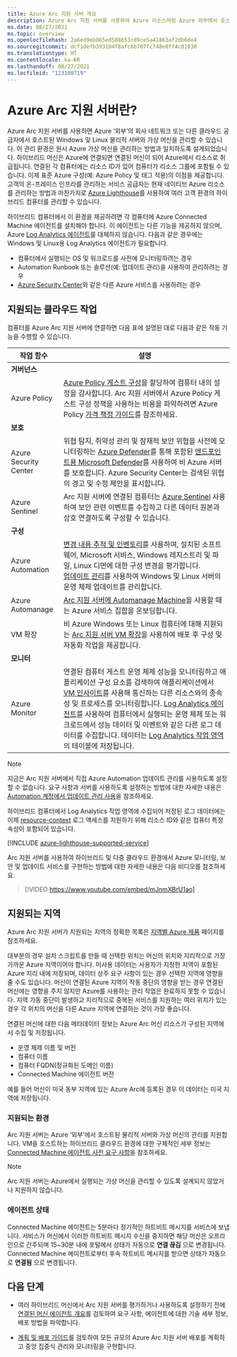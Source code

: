 ```yaml
---
title: Azure Arc 지원 서버 개요
description: Azure Arc 지원 서버를 사용하여 Azure 리소스처럼 Azure 외부에서 호스트된 머신을 관리하는 방법을 알아봅니다.
ms.date: 08/27/2021
ms.topic: overview
ms.openlocfilehash: 2a6ed9eb865ed588653cd9ce5a41863af2db6de4
ms.sourcegitcommit: dcf1defb393104f8afc6b707fc748e0ff4c81830
ms.translationtype: HT
ms.contentlocale: ko-KR
ms.lasthandoff: 08/27/2021
ms.locfileid: "123108719"
---
```

# <a name="what-is-azure-arc-enabled-servers"></a>Azure Arc 지원 서버란?

Azure Arc 지원 서버를 사용하면 Azure ‘외부’의 회사 네트워크 또는 다른 클라우드 공급자에서 호스트된 Windows 및 Linux 물리적 서버와 가상 머신을 관리할 수 있습니다. 이 관리 환경은 원시 Azure 가상 머신을 관리하는 방법과 일치하도록 설계되었습니다. 하이브리드 머신은 Azure에 연결되면 연결된 머신이 되어 Azure에서 리소스로 취급됩니다. 연결된 각 컴퓨터에는 리소스 ID가 있어 컴퓨터가 리소스 그룹에 포함될 수 있습니다. 이제 표준 Azure 구성(예: Azure Policy 및 태그 적용)의 이점을 제공합니다. 고객의 온-프레미스 인프라를 관리하는 서비스 공급자는 현재 네이티브 Azure 리소스를 관리하는 방법과 마찬가지로 [Azure Lighthouse](../../lighthouse/how-to/manage-hybrid-infrastructure-arc.md)를 사용하여 여러 고객 환경의 하이브리드 컴퓨터를 관리할 수 있습니다.

하이브리드 컴퓨터에서 이 환경을 제공하려면 각 컴퓨터에 Azure Connected Machine 에이전트를 설치해야 합니다. 이 에이전트는 다른 기능을 제공하지 않으며, Azure [Log Analytics 에이전트](../../azure-monitor/agents/log-analytics-agent.md)를 대체하지 않습니다. 다음과 같은 경우에는 Windows 및 Linux용 Log Analytics 에이전트가 필요합니다.

* 컴퓨터에서 실행되는 OS 및 워크로드를 사전에 모니터링하려는 경우
* Automation Runbook 또는 솔루션(예: 업데이트 관리)을 사용하여 관리하려는 경우
* [Azure Security Center](../../security-center/security-center-introduction.md)와 같은 다른 Azure 서비스를 사용하려는 경우

## <a name="supported-cloud-operations"></a>지원되는 클라우드 작업 

컴퓨터를 Azure Arc 지원 서버에 연결하면 다음 표에 설명된 대로 다음과 같은 작동 기능을 수행할 수 있습니다.

|작업 함수 |설명 | 
|--------------------|------------|
|**거버넌스** ||
| Azure Policy |[Azure Policy 게스트 구성](../../governance/policy/concepts/guest-configuration.md)을 할당하여 컴퓨터 내의 설정을 감사합니다. Arc 지원 서버에서 Azure Policy 게스트 구성 정책을 사용하는 비용을 파악하려면 Azure Policy [가격 책정 가이드](https://azure.microsoft.com/pricing/details/azure-policy/)를 참조하세요.|
|**보호** ||
| Azure Security Center | 위협 탐지, 취약성 관리 및 잠재적 보안 위협을 사전에 모니터링하는 [Azure Defender](../../security-center/defender-for-servers-introduction.md)를 통해 포함된 [엔드포인트용 Microsoft Defender](/microsoft-365/security/defender-endpoint)를 사용하여 비 Azure 서버를 보호합니다. Azure Security Center는 검색된 위협의 경고 및 수정 제안을 표시합니다. |
| Azure Sentinel | Arc 지원 서버에 연결된 컴퓨터는 [Azure Sentinel](scenario-onboard-azure-sentinel.md) 사용하여 보안 관련 이벤트를 수집하고 다른 데이터 원본과 상호 연결하도록 구성할 수 있습니다. |
|**구성** ||
| Azure Automation |[변경 내용 추적 및 인벤토리](../../automation/change-tracking/overview.md)를 사용하여, 설치된 소프트웨어, Microsoft 서비스, Windows 레지스트리 및 파일, Linux 디먼에 대한 구성 변경을 평가합니다.<br> [업데이트 관리](../../automation/update-management/overview.md)를 사용하여 Windows 및 Linux 서버의 운영 체제 업데이트를 관리합니다. |
| Azure Automanage | [Arc 지원 서버에 Automanage Machine](../../automanage/automanage-arc.md)을 사용할 때는 Azure 서비스 집합을 온보딩합니다. |
| VM 확장 | 비 Azure Windows 또는 Linux 컴퓨터에 대해 지원되는 [Arc 지원 서버 VM 확장](manage-vm-extensions.md)을 사용하여 배포 후 구성 및 자동화 작업을 제공합니다. |
|**모니터**|
| Azure Monitor | 연결된 컴퓨터 게스트 운영 체제 성능을 모니터링하고 애플리케이션 구성 요소를 검색하여 애플리케이션에서 [VM 인사이트](../../azure-monitor/vm/vminsights-overview.md)를 사용해 통신하는 다른 리소스와의 종속성 및 프로세스를 모니터링합니다. [Log Analytics 에이전트](../../azure-monitor/agents/agents-overview.md#log-analytics-agent)를 사용하여 컴퓨터에서 실행되는 운영 체제 또는 워크로드에서 성능 데이터 및 이벤트와 같은 다른 로그 데이터를 수집합니다. 데이터는 [Log Analytics 작업 영역](../../azure-monitor/logs/design-logs-deployment.md)의 테이블에 저장됩니다. |

> [!NOTE]
> 지금은 Arc 지원 서버에서 직접 Azure Automation 업데이트 관리를 사용하도록 설정할 수 없습니다. 요구 사항과 서버를 사용하도록 설정하는 방법에 대한 자세한 내용은 [Automation 계정에서 업데이트 관리 사용](../../automation/update-management/enable-from-automation-account.md)을 참조하세요.

하이브리드 컴퓨터에서 Log Analytics 작업 영역에 수집되어 저정된 로그 데이터에는 이제 [resource-context](../../azure-monitor/logs/design-logs-deployment.md#access-mode) 로그 액세스를 지원하기 위해 리소스 ID와 같은 컴퓨터 특정 속성이 포함되어 있습니다.

[!INCLUDE [azure-lighthouse-supported-service](../../../includes/azure-lighthouse-supported-service.md)]

Arc 지원 서버를 사용하여 하이브리드 및 다중 클라우드 환경에서 Azure 모니터링, 보안 및 업데이트 서비스를 구현하는 방법에 대한 자세한 내용은 다음 비디오를 참조하세요.

> [!VIDEO https://www.youtube.com/embed/mJnmXBrU1ao]

## <a name="supported-regions"></a>지원되는 지역

Azure Arc 지원 서버가 지원되는 지역의 정확한 목록은 [지역별 Azure 제품](https://azure.microsoft.com/global-infrastructure/services/?products=azure-arc) 페이지를 참조하세요.

대부분의 경우 설치 스크립트를 만들 때 선택한 위치는 머신의 위치와 지리적으로 가장 가까운 Azure 지역이어야 합니다. 미사용 데이터는 사용자가 지정한 지역이 포함된 Azure 지리 내에 저장되며, 데이터 상주 요구 사항이 있는 경우 선택한 지역에 영향을 줄 수도 있습니다. 머신이 연결된 Azure 지역이 작동 중단의 영향을 받는 경우 연결된 머신에는 영향을 주지 않지만 Azure를 사용하는 관리 작업은 완료하지 못할 수 있습니다. 지역 가동 중단이 발생하고 지리적으로 중복된 서비스를 지원하는 여러 위치가 있는 경우 각 위치의 머신을 다른 Azure 지역에 연결하는 것이 가장 좋습니다.

연결된 머신에 대한 다음 메타데이터 정보는 Azure Arc 머신 리소스가 구성된 지역에서 수집 및 저장됩니다.

- 운영 체제 이름 및 버전
- 컴퓨터 이름
- 컴퓨터 FQDN(정규화된 도메인 이름)
- Connected Machine 에이전트 버전

예를 들어 머신이 미국 동부 지역에 있는 Azure Arc에 등록된 경우 이 데이터는 미국 지역에 저장됩니다.

### <a name="supported-environments"></a>지원되는 환경

Arc 지원 서버는 Azure ‘외부’에서 호스트된 물리적 서버와 가상 머신의 관리를 지원합니다. VM을 호스트하는 하이브리드 클라우드 환경에 대한 구체적인 세부 정보는 [Connected Machine 에이전트 사전 요구 사항](agent-overview.md#supported-environments)을 참조하세요.

> [!NOTE]
> Arc 지원 서버는 Azure에서 실행되는 가상 머신을 관리할 수 있도록 설계되지 않았거나 지원하지 않습니다.

### <a name="agent-status"></a>에이전트 상태

Connected Machine 에이전트는 5분마다 정기적인 하트비트 메시지를 서비스에 보냅니다. 서비스가 머신에서 이러한 하트비트 메시지 수신을 중지하면 해당 머신은 오프라인으로 간주되며 15~30분 내에 포털에서 상태가 자동으로 **연결 끊김** 으로 변경됩니다. Connected Machine 에이전트로부터 후속 하트비트 메시지를 받으면 상태가 자동으로 **연결됨** 으로 변경됩니다.

## <a name="next-steps"></a>다음 단계

* 여러 하이브리드 머신에서 Arc 지원 서버를 평가하거나 사용하도록 설정하기 전에 [연결된 머신 에이전트 개요](agent-overview.md)를 검토하여 요구 사항, 에이전트에 대한 기술 세부 정보, 배포 방법을 파악합니다.

* [계획 및 배포 가이드](plan-at-scale-deployment.md)를 검토하여 모든 규모의 Azure Arc 지원 서버 배포를 계획하고 중앙 집중식 관리와 모니터링을 구현합니다.
